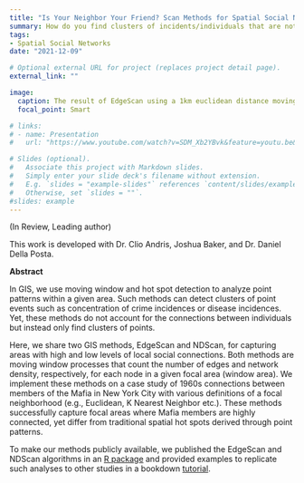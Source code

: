 ```yaml
---
title: "Is Your Neighbor Your Friend? Scan Methods for Spatial Social Network (SSN) Hotspot Detection"
summary: How do you find clusters of incidents/individuals that are not only geographically close to each other, but also have dense local social connections? 
tags:
- Spatial Social Networks
date: "2021-12-09"

# Optional external URL for project (replaces project detail page).
external_link: ""

image:
  caption: The result of EdgeScan using a 1km euclidean distance moving window
  focal_point: Smart

# links:
# - name: Presentation 
#   url: "https://www.youtube.com/watch?v=SDM_Xb2YBvk&feature=youtu.be&t=10501&ab_channel=IEEEVisualizationConference"

# Slides (optional).
#   Associate this project with Markdown slides.
#   Simply enter your slide deck's filename without extension.
#   E.g. `slides = "example-slides"` references `content/slides/example-slides.md`.
#   Otherwise, set `slides = ""`.
#slides: example
---
```


(In Review, Leading author)

This work is developed with Dr. Clio Andris, Joshua Baker, and Dr. Daniel Della Posta. 

**Abstract** 

In GIS, we use moving window and hot spot detection to analyze point patterns within a given area. Such methods can detect clusters of point events such as concentration of crime incidences or disease incidences. Yet, these methods do not account for the connections between individuals but instead only find clusters of points.

Here, we share two GIS methods, EdgeScan and NDScan, for capturing areas with high and low levels of local social connections. Both methods are moving window processes that count the number of edges and network density, respectively, for each node in a given focal area (window area). We implement these methods on a case study of 1960s connections between members of the Mafia in New York City with various definitions of a focal neighborhood (e.g., Euclidean, K Nearest Neighbor etc.). These methods successfully capture focal areas where Mafia members are highly connected, yet differ from traditional spatial hot spots derived through point patterns. 

To make our methods publicly available, we published the EdgeScan and NDScan algorithms in an [R package](https://github.com/friendlycities-gatech/SSNtools) and provided examples to replicate such analyses to other studies in a bookdown [tutorial](https://friendlycities-gatech.github.io/SSN_tutorial/advanced-ssn-metrics.html#ssn-hot-spot-detection).  

